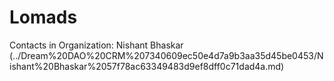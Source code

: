 # Lomads

Contacts in Organization: Nishant Bhaskar (../Dream%20DAO%20CRM%207340609ec50e4d7a9b3aa35d45be0453/Nishant%20Bhaskar%2057f78ac63349483d9ef8dff0c71dad4a.md)